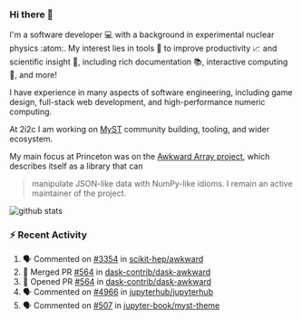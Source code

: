 ### Hi there 👋 

I'm a software developer 💻 with a background in experimental nuclear physics :atom:. My interest lies in tools :wrench: to improve productivity :chart_with_upwards_trend: and scientific insight :telescope:, including rich documentation 📚, interactive computing 🧮, and more! 

I have experience in many aspects of software engineering, including game design, full-stack web development, and high-performance numeric computing. 

At 2i2c I am working on [MyST](https://github.com/jupyter-book/mystmd) community building, tooling, and wider ecosystem. 

My main focus at Princeton was on the [Awkward Array project](awkward-array.org/), which describes itself as a library that can 
> manipulate JSON-like data with NumPy-like idioms. I remain an active maintainer of the project. 

![github stats](https://github-readme-stats.vercel.app/api?username=agoose77&show_icons=true&hide_rank=true&hide_title=true&bg_color=30,e76445,904e95&text_color=efe3ec&icon_color=efe3ec)
<!--
**agoose77/agoose77** is a ✨ _special_ ✨ repository because its `README.md` (this file) appears on your GitHub profile.

Here are some ideas to get you started:

- 🔭 I’m currently working on ...
- 🌱 I’m currently learning ...
- 👯 I’m looking to collaborate on ...
- 🤔 I’m looking for help with ...
- 💬 Ask me about ...
- 📫 How to reach me: ...
- 😄 Pronouns: ...
- ⚡ Fun fact: ...
-->

### :zap: Recent Activity

<!--START_SECTION:activity-->
1. 🗣 Commented on [#3354](https://github.com/scikit-hep/awkward/pull/3354#issuecomment-2555640672) in [scikit-hep/awkward](https://github.com/scikit-hep/awkward)
2. 🎉 Merged PR [#564](https://github.com/dask-contrib/dask-awkward/pull/564) in [dask-contrib/dask-awkward](https://github.com/dask-contrib/dask-awkward)
3. 💪 Opened PR [#564](https://github.com/dask-contrib/dask-awkward/pull/564) in [dask-contrib/dask-awkward](https://github.com/dask-contrib/dask-awkward)
4. 🗣 Commented on [#4966](https://github.com/jupyterhub/jupyterhub/pull/4966#issuecomment-2549120033) in [jupyterhub/jupyterhub](https://github.com/jupyterhub/jupyterhub)
5. 🗣 Commented on [#507](https://github.com/jupyter-book/myst-theme/issues/507#issuecomment-2549098999) in [jupyter-book/myst-theme](https://github.com/jupyter-book/myst-theme)
<!--END_SECTION:activity-->
